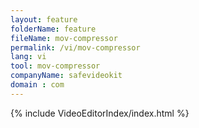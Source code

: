 ```yaml
---
layout: feature
folderName: feature
fileName: mov-compressor
permalink: /vi/mov-compressor
lang: vi
tool: mov-compressor
companyName: safevideokit
domain : com
---
```


{% include VideoEditorIndex/index.html %}

   